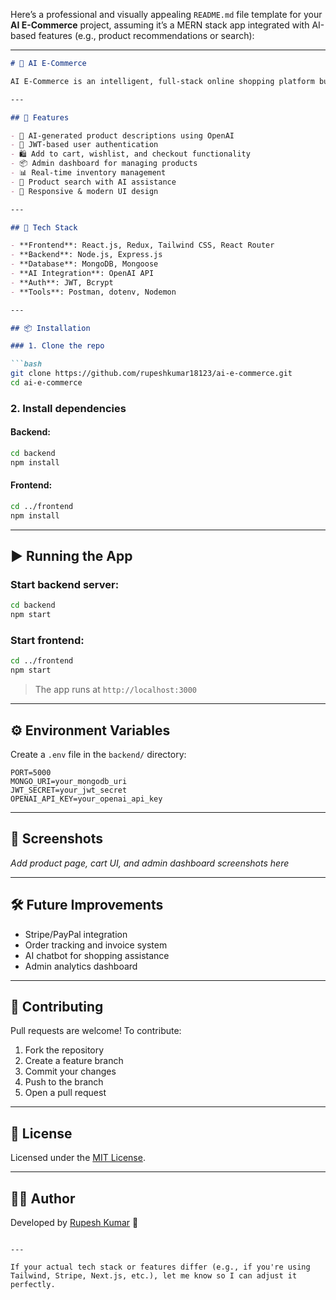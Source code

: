 Here’s a professional and visually appealing `README.md` file template for your **AI E-Commerce** project, assuming it’s a MERN stack app integrated with AI-based features (e.g., product recommendations or search):

---

````markdown
# 🛒 AI E-Commerce

AI E-Commerce is an intelligent, full-stack online shopping platform built with the MERN stack. It features an AI-powered product description generator, seamless user experience, secure authentication, and a responsive design. Ideal for building scalable e-commerce solutions with modern technologies and intelligent automation.

---

## 🚀 Features

- 🧠 AI-generated product descriptions using OpenAI
- 🔐 JWT-based user authentication
- 🛍️ Add to cart, wishlist, and checkout functionality
- 📦 Admin dashboard for managing products
- 📊 Real-time inventory management
- 💬 Product search with AI assistance
- 🌈 Responsive & modern UI design

---

## 🧰 Tech Stack

- **Frontend**: React.js, Redux, Tailwind CSS, React Router
- **Backend**: Node.js, Express.js
- **Database**: MongoDB, Mongoose
- **AI Integration**: OpenAI API
- **Auth**: JWT, Bcrypt
- **Tools**: Postman, dotenv, Nodemon

---

## 📦 Installation

### 1. Clone the repo

```bash
git clone https://github.com/rupeshkumar18123/ai-e-commerce.git
cd ai-e-commerce
````

### 2. Install dependencies

#### Backend:

```bash
cd backend
npm install
```

#### Frontend:

```bash
cd ../frontend
npm install
```

---

## ▶️ Running the App

### Start backend server:

```bash
cd backend
npm start
```

### Start frontend:

```bash
cd ../frontend
npm start
```

> The app runs at `http://localhost:3000`

---

## ⚙️ Environment Variables

Create a `.env` file in the `backend/` directory:

```env
PORT=5000
MONGO_URI=your_mongodb_uri
JWT_SECRET=your_jwt_secret
OPENAI_API_KEY=your_openai_api_key
```

---

## 📸 Screenshots

*Add product page, cart UI, and admin dashboard screenshots here*

---

## 🛠️ Future Improvements

* Stripe/PayPal integration
* Order tracking and invoice system
* AI chatbot for shopping assistance
* Admin analytics dashboard

---

## 🤝 Contributing

Pull requests are welcome! To contribute:

1. Fork the repository
2. Create a feature branch
3. Commit your changes
4. Push to the branch
5. Open a pull request

---

## 📄 License

Licensed under the [MIT License](LICENSE).

---

## 🙋‍♂️ Author

Developed by [Rupesh Kumar](https://github.com/rupeshkumar18123) 🚀

```

---

If your actual tech stack or features differ (e.g., if you're using Tailwind, Stripe, Next.js, etc.), let me know so I can adjust it perfectly.
```
